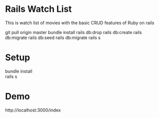 # Rails Watch List

This is watch list of movies with the basic CRUD features of Ruby on rails

git pull origin master
bundle install
rails db:drop
rails db:create
rails db:migrate
rails db:seed
rails db:migrate
rails s

# Setup
bundle install </br>
rails s </br>

# Demo
http://localhost:3000/index
